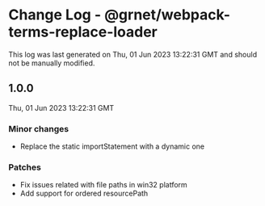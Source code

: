 # Change Log - @grnet/webpack-terms-replace-loader

This log was last generated on Thu, 01 Jun 2023 13:22:31 GMT and should not be manually modified.

## 1.0.0
Thu, 01 Jun 2023 13:22:31 GMT

### Minor changes

- Replace the static importStatement with a dynamic one

### Patches

- Fix issues related with file paths in win32 platform
- Add support for ordered resourcePath


